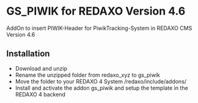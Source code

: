 GS_PIWIK for REDAXO Version 4.6
==========

AddOn to insert PIWIK-Header for PiwikTracking-System in REDAXO CMS Version 4.6

Installation
-------
* Download and unzip
* Rename the unzipped folder from redaxo_xyz to gs_piwik
* Move the folder to your REDAXO 4 System /redaxo/include/addons/
* Install and activate the addon gs_piwik and setup the template in the REDAXO 4 backend
